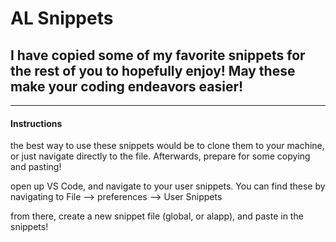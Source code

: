 # AL Snippets

## I have copied some of my favorite snippets for the rest of you to hopefully enjoy! May these make your coding endeavors easier! 
---
#### Instructions

the best way to use these snippets would be to clone them to your machine, or just navigate directly to the file. Afterwards, prepare for some copying and pasting! 

open up VS Code, and navigate to your user snippets. You can find these by navigating to File --> preferences --> User Snippets

from there, create a new snippet file (global, or alapp), and paste in the snippets! 
